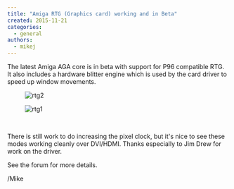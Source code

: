 ```yaml
---
title: "Amiga RTG (Graphics card) working and in Beta"
created: 2015-11-21
categories: 
  - general
authors: 
  - mikej
---
```


The latest Amiga AGA core is in beta with support for P96 compatible RTG. It also includes a hardware blitter engine which is used by the card driver to speed up window movements.

<figure>

![rtg2](@assets/images/post/rtg2-300x225.jpg)

</figure>

<figure>

![rtg1](@assets/images/post/rtg1-300x225.jpg)

</figure> 

There is still work to do increasing the pixel clock, but it's nice to see these modes working cleanly over DVI/HDMI. Thanks especially to Jim Drew for work on the driver.

See the forum for more details.

/Mike
